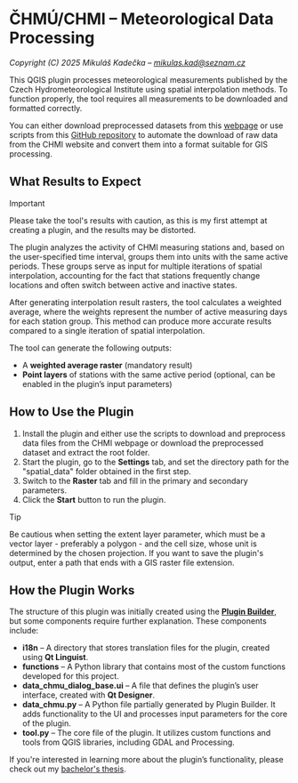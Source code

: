# ČHMÚ/CHMI – Meteorological Data Processing

*Copyright (C) 2025 Mikuláš Kadečka – mikulas.kad@seznam.cz*

This QGIS plugin processes meteorological measurements published by the Czech Hydrometeorological Institute using spatial interpolation methods. To function properly, the tool requires all measurements to be downloaded and formatted correctly.  

You can either download preprocessed datasets from this [webpage](https://drive.google.com/drive/folders/12qYemjNOktYcyJgaK6pPfBqbJCzDAlbV?usp=sharing) or use scripts from this [GitHub repository](https://github.com/mkik12/CHMU-weatherFilesScraper) to automate the download of raw data from the CHMI website and convert them into a format suitable for GIS processing.

## What Results to Expect

> [!IMPORTANT]  
> Please take the tool's results with caution, as this is my first attempt at creating a plugin, and the results may be distorted.

The plugin analyzes the activity of CHMI measuring stations and, based on the user-specified time interval, groups them into units with the same active periods. These groups serve as input for multiple iterations of spatial interpolation, accounting for the fact that stations frequently change locations and often switch between active and inactive states.

After generating interpolation result rasters, the tool calculates a weighted average, where the weights represent the number of active measuring days for each station group. This method can produce more accurate results compared to a single iteration of spatial interpolation.  

The tool can generate the following outputs:  

- A **weighted average raster** (mandatory result)  
- **Point layers** of stations with the same active period (optional, can be enabled in the plugin’s input parameters)

## How to Use the Plugin  

1. Install the plugin and either use the scripts to download and preprocess data files from the CHMI webpage or download the preprocessed dataset and extract the root folder.  
2. Start the plugin, go to the **Settings** tab, and set the directory path for the "spatial_data" folder obtained in the first step.  
3. Switch to the **Raster** tab and fill in the primary and secondary parameters.  
4. Click the **Start** button to run the plugin.

> [!TIP]
> Be cautious when setting the extent layer parameter, which must be a vector layer - preferably a polygon - and the cell size, whose unit is determined by the chosen projection. If you want to save the plugin's output, enter a path that ends with a GIS raster file extension.

## How the Plugin Works  

The structure of this plugin was initially created using the [**Plugin Builder**](https://plugins.qgis.org/plugins/pluginbuilder/), but some components require further explanation. These components include:  

- **i18n** – A directory that stores translation files for the plugin, created using **Qt Linguist**.  
- **functions** – A Python library that contains most of the custom functions developed for this project.  
- **data_chmu_dialog_base.ui** – A file that defines the plugin’s user interface, created with **Qt Designer**.  
- **data_chmu.py** – A Python file partially generated by Plugin Builder. It adds functionality to the UI and processes input parameters for the core of the plugin.  
- **tool.py** – The core file of the plugin. It utilizes custom functions and tools from QGIS libraries, including GDAL and Processing.  

If you're interested in learning more about the plugin’s functionality, please check out my [bachelor's thesis](https://drive.google.com/file/d/1DXLyOIdGAFoZxHrDPvD5-rdhIUGaceaf/view?usp=drive_link).
